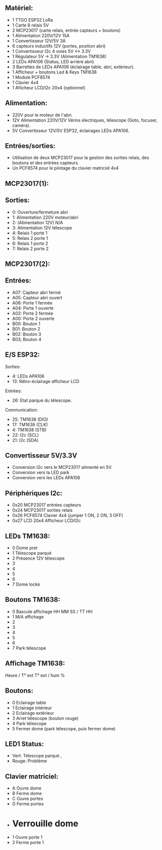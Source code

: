Matériel:
--------
- 1 TTGO ESP32 LoRa
- 1 Carte 8 relais 5V
- 2 MCP23017  (carte relais, entrée capteurs + boutons)
- 1 Alimentation 220V/12V 15A
- 1 Convertisseur 12V/5V 3A
- 6 capteurs inductifs 12V (portes, position abri)
- 1 Convertisseur I2c 4 voies 5V <-> 3.3V
- 1 Régulateur 5V -> 3.3V (Alimentation TM1638)
- 2 LEDs APA106 (Status, LED arrière abri)
- 3 Barrettes de LEDs APA106 (éclairage table, abri, extérieur). 
- 1 Afficheur + boutons Led & Keys TM1638
- 1 Module PCF8574
- 1 Clavier 4x4
- 1 Afiicheur LCD/I2c 20x4 (optionnel)


Alimentation:
-------------
  - 220V	pour le moteur de l'abri.
  - 12V  	Alimentation 220V/12V	Vérins électriques, télescope (Goto, focuser, caméra).
  - 5V	Convertisseur 12V/5V	ESP32, éclairages LEDs APA106.

Entrées/sorties:
----------------
 - Utilisation de deux MCP23017 pour la gestion des sorties relais, des boutons et des entrées capteurs.
 - Un PCF8574 pour le pilotage du clavier matriciel 4x4 
 
MCP23017(1):
---------
Sorties:
--------
  - 0:	Ouverture/fermeture abri
  - 1:	Alimentation 220V moteur/abri
  - 2:	(Alimentation 12V) N/A
  - 3:	Alimentation 12V télescope
  - 4:	Relais 1 porte 1
  - 5:	Relais 2 porte 1
  - 6:	Relais 1 porte 2
  - 7:	Relais 2 porte 2

MCP23017(2):
----------

Entrées:
--------
  - A07:	Capteur abri fermé
  - A05:	Capteur abri ouvert
  - A06:	Porte 1 fermée
  - A04:	Porte 1 ouverte
  - A02: Porte 2 fermée
  - A00:	Porte 2 ouverte
  - B00: Bouton 1
  - B01: Bouton 2
  - B02: Bouton 3
  - B03; Bouton 4
  
E/S ESP32:
----------
Sorties:
  -  4: LEDs APA106
  - 13: Rétro-éclairage afficheur LCD

Entrées:
  - 26: Etat parqué du télescope.	

Communication:
  - 25: TM1638  (DIO)
  - 17: TM1638  (CLK)
  -  4: TM1638  (STB)
  - 22: I2c (SCL)
  - 21: I2c (SDA)

Convertisseur 5V/3.3V
---------------------
- Conversion I2c vers le MCP23017 alimenté en 5V.
- Conversion vers la LED park
- Conversion vers les LEDs APA106

Périphériques I2c:
-----------------
  - 0x20	MCP23017	entrées capteurs
  - 0x24	MCP23017	sorties relais
  - 0x26	PCF8574	  Clavier 4x4 (jumper 1 ON, 2 ON, 3 OFF)
  - 0x27	LCD 20x4	Afficheur LCD/I2c
  
LEDs TM1638:
-----------
 - 0	Dome pret
 - 1	Télescope parqué
 - 2	Présence 12V télescope
 - 3
 - 4
 - 5
 - 6
 - 7	Dome locké

Boutons TM1638:
--------------
 - 0	Bascule affichage HH MM SS / TT HH
 - 1	M/A affichage
 - 2	
 - 3
 - 4
 - 5
 - 6
 - 7	Park télescope
 
 Affichage TM1638:
 ----------------
 Heure / T° ext
 T° ext / hum %

Boutons:
-------
 - 0	Eclairage table
 - 1	Eclairage intérieur
 - 2	Eclairage extérieur
 - 3	Arret télescope (bouton rouge)
 - 4	Park télescope
 - 5	Fermer dome (park télescope, puis fermer dome)
 
LED1 Status:
----------
  - Vert:	Télescope parqué ,
  - Rouge:	Problème
  
Clavier matriciel:
-----------------
 - A	Ouvre dome
 - B	Ferme dome
 - C	Ouvre portes
 - D 	Ferme portes
 - #	Verrouille dome
 - 1	Ouvre porte 1
 - 2	Ferme porte 1
